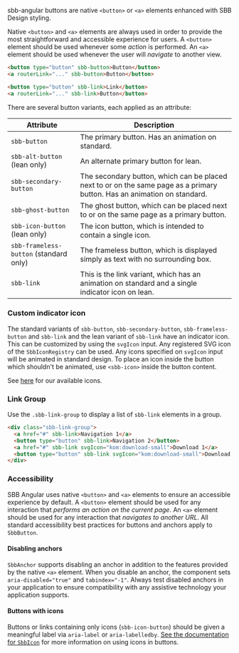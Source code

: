 sbb-angular buttons are native `<button>` or `<a>` elements enhanced with SBB Design
styling.

Native `<button>` and `<a>` elements are always used in order to provide the most straightforward
and accessible experience for users. A `<button>` element should be used whenever some _action_
is performed. An `<a>` element should be used whenever the user will _navigate_ to another view.

```html
<button type="button" sbb-button>Button</button>
<a routerLink="..." sbb-button>Button</button>

<button type="button" sbb-link>Link</button>
<a routerLink="..." sbb-link>Button</button>
```

There are several button variants, each applied as an attribute:

| Attribute                              | Description                                                                                                              |
| -------------------------------------- | ------------------------------------------------------------------------------------------------------------------------ |
| `sbb-button`                           | The primary button. Has an animation on standard.                                                                        |
| `sbb-alt-button` (lean only)           | An alternate primary button for lean.                                                                                    |
| `sbb-secondary-button`                 | The secondary button, which can be placed next to or on the same page as a primary button. Has an animation on standard. |
| `sbb-ghost-button`                     | The ghost button, which can be placed next to or on the same page as a primary button.                                   |
| `sbb-icon-button` (lean only)          | The icon button, which is intended to contain a single icon.                                                             |
| `sbb-frameless-button` (standard only) | The frameless button, which is displayed simply as text with no surrounding box.                                         |
| `sbb-link`                             | This is the link variant, which has an animation on standard and a single indicator icon on lean.                        |

### Custom indicator icon

The standard variants of `sbb-button`, `sbb-secondary-button`, `sbb-frameless-button` and
`sbb-link` and the lean variant of `sbb-link` have an indicator icon. This can be customized
by using the `svgIcon` input. Any registered SVG icon of the `SbbIconRegistry` can be used.
Any icons specified on `svgIcon` input will be animated in standard design.
To place an icon inside the button which shouldn't be animated, use `<sbb-icon>` inside the button content.

See [here](/angular/icon-overview) for our available icons.

### Link Group

Use the `.sbb-link-group` to display a list of `sbb-link` elements in a group.

```html
<div class="sbb-link-group">
  <a href="#" sbb-link>Navigation 1</a>
  <button type="button" sbb-link>Navigation 2</button>
  <a href="#" sbb-link svgIcon="kom:download-small">Download 1</a>
  <button type="button" sbb-link svgIcon="kom:download-small">Download 2</button>
</div>
```

### Accessibility

SBB Angular uses native `<button>` and `<a>` elements to ensure an accessible experience by
default. A `<button>` element should be used for any interaction that _performs an action on the
current page_. An `<a>` element should be used for any interaction that _navigates to another
URL_. All standard accessibility best practices for buttons and anchors apply to `SbbButton`.

#### Disabling anchors

`SbbAnchor` supports disabling an anchor in addition to the features provided by the native
`<a>` element. When you disable an anchor, the component sets `aria-disabled="true"` and
`tabindex="-1"`. Always test disabled anchors in your application to ensure compatibility
with any assistive technology your application supports.

#### Buttons with icons

Buttons or links containing only icons (`sbb-icon-button`)
should be given a meaningful label via `aria-label` or `aria-labelledby`. [See the documentation
for `SbbIcon`](https://angular.app.sbb.ch/angular/components/icon) for more
information on using icons in buttons.
